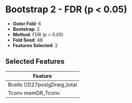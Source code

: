 # Bootstrap 2 - FDR (p < 0.05)

- **Outer Fold**: 6
- **Bootstrap**: 2
- **Method**: FDR (p < 0.05)
- **Fold Seed**: 48
- **Features Selected**: 2

## Selected Features

| Feature |
|---------|
| Bcells CD27posIgDneg_total |
| Tconv memDR_Tconv |
